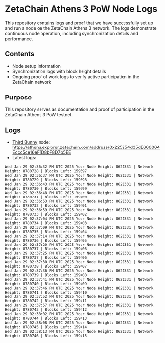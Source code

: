 # ZetaChain Athens 3 PoW Node Logs
This repository contains logs and proof that we have successfully set up and run a node on the ZetaChain Athens 3 network. The logs demonstrate continuous node operation, including synchronization details and performance.

## Contents
- Node setup information
- Synchronization logs with block height details
- Ongoing proof of work logs to verify active participation in the ZetaChain network

## Purpose
This repository serves as documentation and proof of participation in the ZetaChain Athens 3 PoW testnet.

## Logs

- [Third Bunny](https://thirdbunny.xyz/) node: https://athens.explorer.zetachain.com/address/0x225254d35dE666064Eccc5ce16eF1D8bF8D7b5EE
- Latest logs:
```
Wed Jan 29 02:36:32 PM UTC 2025 Your Node Height: 8621331 | Network Height: 8780728 | Blocks Left: 159397
Wed Jan 29 02:36:37 PM UTC 2025 Your Node Height: 8621331 | Network Height: 8780729 | Blocks Left: 159398
Wed Jan 29 02:36:43 PM UTC 2025 Your Node Height: 8621331 | Network Height: 8780730 | Blocks Left: 159399
Wed Jan 29 02:36:48 PM UTC 2025 Your Node Height: 8621331 | Network Height: 8780731 | Blocks Left: 159400
Wed Jan 29 02:36:53 PM UTC 2025 Your Node Height: 8621331 | Network Height: 8780732 | Blocks Left: 159401
Wed Jan 29 02:36:59 PM UTC 2025 Your Node Height: 8621331 | Network Height: 8780733 | Blocks Left: 159402
Wed Jan 29 02:37:04 PM UTC 2025 Your Node Height: 8621331 | Network Height: 8780734 | Blocks Left: 159403
Wed Jan 29 02:37:09 PM UTC 2025 Your Node Height: 8621331 | Network Height: 8780735 | Blocks Left: 159404
Wed Jan 29 02:37:14 PM UTC 2025 Your Node Height: 8621331 | Network Height: 8780736 | Blocks Left: 159405
Wed Jan 29 02:37:20 PM UTC 2025 Your Node Height: 8621331 | Network Height: 8780737 | Blocks Left: 159406
Wed Jan 29 02:37:25 PM UTC 2025 Your Node Height: 8621331 | Network Height: 8780737 | Blocks Left: 159406
Wed Jan 29 02:37:30 PM UTC 2025 Your Node Height: 8621331 | Network Height: 8780738 | Blocks Left: 159407
Wed Jan 29 02:37:36 PM UTC 2025 Your Node Height: 8621331 | Network Height: 8780739 | Blocks Left: 159408
Wed Jan 29 02:37:41 PM UTC 2025 Your Node Height: 8621331 | Network Height: 8780740 | Blocks Left: 159409
Wed Jan 29 02:37:46 PM UTC 2025 Your Node Height: 8621331 | Network Height: 8780741 | Blocks Left: 159410
Wed Jan 29 02:37:52 PM UTC 2025 Your Node Height: 8621331 | Network Height: 8780742 | Blocks Left: 159411
Wed Jan 29 02:37:57 PM UTC 2025 Your Node Height: 8621331 | Network Height: 8780743 | Blocks Left: 159412
Wed Jan 29 02:38:02 PM UTC 2025 Your Node Height: 8621331 | Network Height: 8780744 | Blocks Left: 159413
Wed Jan 29 02:38:08 PM UTC 2025 Your Node Height: 8621331 | Network Height: 8780745 | Blocks Left: 159414
Wed Jan 29 02:38:13 PM UTC 2025 Your Node Height: 8621331 | Network Height: 8780746 | Blocks Left: 159415
```
